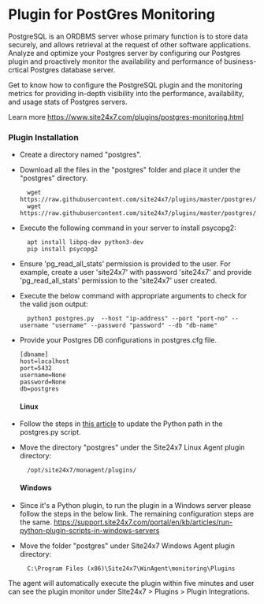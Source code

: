 Plugin for PostGres Monitoring
=============================

PostgreSQL is an ORDBMS server whose primary function is to store data securely, and allows retrieval at the request of other software applications. Analyze and optimize your Postgres server by configuring our Postgres plugin and proactively monitor the availability and performance of business-crtical Postgres database server.

Get to know how to configure the PostgreSQL plugin and the monitoring metrics for providing in-depth visibility into the performance, availability, and usage stats of Postgres servers.

Learn more https://www.site24x7.com/plugins/postgres-monitoring.html

### Plugin Installation  

- Create a directory named "postgres".
- Download all the files in the "postgres" folder and place it under the "postgres" directory.

		wget https://raw.githubusercontent.com/site24x7/plugins/master/postgres/postgres.py
		wget https://raw.githubusercontent.com/site24x7/plugins/master/postgres/postgres.cfg

- Execute the following command in your server to install psycopg2: 

		apt install libpq-dev python3-dev
		pip install psycopg2
  
- Ensure 'pg_read_all_stats' permission is provided to the user. For example, create a user 'site24x7' with password 'site24x7' and provide 'pg_read_all_stats' permission to the 'site24x7' user created.
- Execute the below command with appropriate arguments to check for the valid json output:

		python3 postgres.py  --host "ip-address" --port "port-no" --username "username" --password "password" --db "db-name"

- Provide your Postgres DB configurations in postgres.cfg file.

    ```
	[dbname]
    host=localhost
    port=5432
    username=None
    password=None
    db=postgres
    ```
    
  #### Linux

- Follow the steps in [this article](https://support.site24x7.com/portal/en/kb/articles/updating-python-path-in-a-plugin-script-for-linux-servers) to update the Python path in the postgres.py script.
- Move the directory "postgres" under the Site24x7 Linux Agent plugin directory: 

		/opt/site24x7/monagent/plugins/
  #### Windows 

- Since it's a Python plugin, to run the plugin in a Windows server please follow the steps in the below link. The remaining configuration steps are the same.
https://support.site24x7.com/portal/en/kb/articles/run-python-plugin-scripts-in-windows-servers

- Move the folder "postgres" under Site24x7 Windows Agent plugin directory: 

		C:\Program Files (x86)\Site24x7\WinAgent\monitoring\Plugins

The agent will automatically execute the plugin within five minutes and user can see the plugin monitor under Site24x7 > Plugins > Plugin Integrations.

